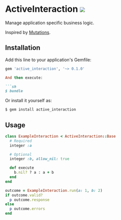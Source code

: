 # ActiveInteraction [![][1]][2]

Manage application specific business logic.

Inspired by [Mutations][].

## Installation

Add this line to your application's Gemfile:

```rb
gem 'active_interaction', '~> 0.1.0'

And then execute:

```sh
$ bundle
```

Or install it yourself as:

```sh
$ gem install active_interaction
```

## Usage

```rb
class ExampleInteraction < ActiveInteraction::Base
  # Required
  integer :a

  # Optional
  integer :b, allow_nil: true

  def execute
    b.nil? ? a : a + b
  end
end

outcome = ExampleInteraction.run(a: 1, b: 2)
if outcome.valid?
  p outcome.response
else
  p outcome.errors
end
```

[1]: https://travis-ci.org/orgsync/active_interaction.png
[2]: https://travis-ci.org/orgsync/active_interaction
[mutations]: https://github.com/cypriss/mutations
